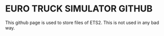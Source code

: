 # EURO TRUCK SIMULATOR GITHUB

This github page is used to store files of ETS2. This is not used in any bad way.